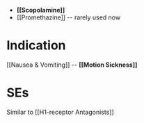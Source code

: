 - **[[Scopolamine]]**
- [[Promethazine]] -- rarely used now

# Indication
[[Nausea & Vomiting]] -- **[[Motion Sickness]]**

# SEs
Similar to [[H1-receptor Antagonists]]
